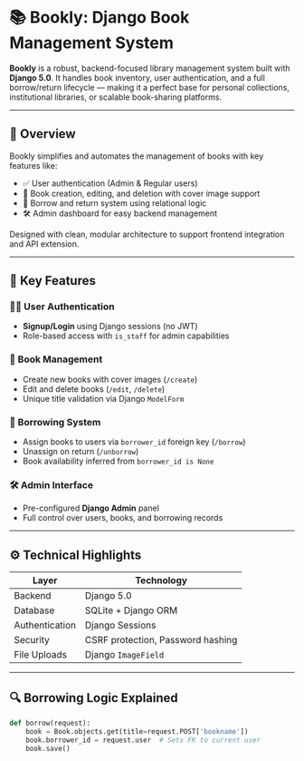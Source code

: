 # 📚 Bookly: Django Book Management System

**Bookly** is a robust, backend-focused library management system built with **Django 5.0**. It handles book inventory, user authentication, and a full borrow/return lifecycle — making it a perfect base for personal collections, institutional libraries, or scalable book-sharing platforms.

---

## 📌 Overview

Bookly simplifies and automates the management of books with key features like:

- ✅ User authentication (Admin & Regular users)
- 📖 Book creation, editing, and deletion with cover image support
- 🔄 Borrow and return system using relational logic
- 🛠️ Admin dashboard for easy backend management

Designed with clean, modular architecture to support frontend integration and API extension.

---

## 🚀 Key Features

### 🧑‍💻 User Authentication
- **Signup/Login** using Django sessions (no JWT)
- Role-based access with `is_staff` for admin capabilities

### 📖 Book Management
- Create new books with cover images (`/create`)
- Edit and delete books (`/edit`, `/delete`)
- Unique title validation via Django `ModelForm`

### 🔄 Borrowing System
- Assign books to users via `borrower_id` foreign key (`/borrow`)
- Unassign on return (`/unborrow`)
- Book availability inferred from `borrower_id is None`

### 🛠️ Admin Interface
- Pre-configured **Django Admin** panel
- Full control over users, books, and borrowing records

---

## ⚙️ Technical Highlights

| Layer         | Technology               |
|---------------|---------------------------|
| Backend       | Django 5.0                |
| Database      | SQLite + Django ORM       |
| Authentication| Django Sessions           |
| Security      | CSRF protection, Password hashing |
| File Uploads  | Django `ImageField`       |

---

## 🔍 Borrowing Logic Explained

```python
def borrow(request):
    book = Book.objects.get(title=request.POST['bookname'])
    book.borrower_id = request.user  # Sets FK to current user
    book.save()
